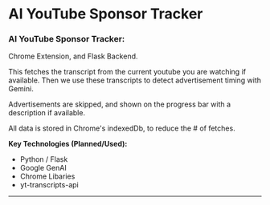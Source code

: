 # AI YouTube Sponsor Tracker
### AI YouTube Sponsor Tracker:

Chrome Extension, and Flask Backend. 

This fetches the transcript from the current youtube you are watching if available.
Then we use these transcripts to detect advertisement timing with Gemini. 

Advertisements are skipped, and shown on the progress bar with a description if available. 

All data is stored in Chrome's indexedDb, to reduce the # of fetches.

**Key Technologies (Planned/Used):**
* Python / Flask
* Google GenAI
* Chrome Libaries
* yt-transcripts-api
---
